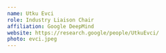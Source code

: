 ```yaml
---
name: Utku Evci
role: Industry Liaison Chair
affiliation: Google DeepMind
website: https://research.google/people/UtkuEvci/
photo: evci.jpeg
---
```

